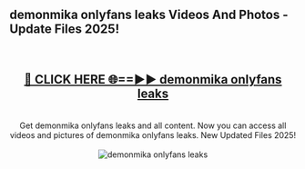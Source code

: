 <h2>demonmika onlyfans leaks Videos And Photos - Update Files 2025!</h2>
<br>
<div align="center">
<h2><a href="https://linkcuts.com/hfmhzwbr" rel="nofollow">🔴 CLICK HERE 🌐==►► demonmika onlyfans leaks</a></h2>
<br>
Get demonmika onlyfans leaks and all content. Now you can access all videos and pictures of demonmika onlyfans leaks. New Updated Files 2025!
<br>
<br>
<a href="https://linkcuts.com/hfmhzwbr" rel="nofollow" data-target="animated-image.originalLink"><img src="https://i.ibb.co.com/WyWwxjT/player-gif2.gif" alt="demonmika onlyfans leaks" style="max-width: 100%; display: inline-block;" data-target="animated-image.originalImage"></a>
</div>
<br>